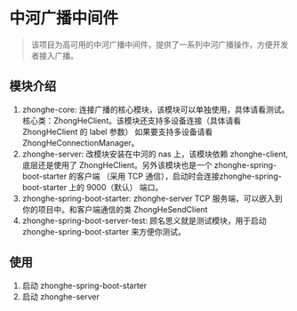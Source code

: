 # 中河广播中间件
> 该项目为高可用的中河广播中间件，提供了一系列中河广播操作，方便开发者接入广播。

## 模块介绍
1. zhonghe-core: 连接广播的核心模块，该模块可以单独使用，具体请看测试。核心类：ZhongHeClient。该模块还支持多设备连接（具体请看 ZhongHeClient 的 label 参数）
如果要支持多设备请看 ZhongHeConnectionManager。
2. zhonghe-server: 改模块安装在中河的 nas 上，该模块依赖 zhonghe-client, 底层还是使用了 ZhongHeClient。另外该模块也是一个 zhonghe-spring-boot-starter 的客户端
（采用 TCP 通信），启动时会连接zhonghe-spring-boot-starter 上的 9000（默认） 端口。
3. zhonghe-spring-boot-starter:  zhonghe-server TCP 服务端，可以嵌入到你的项目中。和客户端通信的类 ZhongHeSendClient
4. zhonghe-spring-boot-server-test: 顾名思义就是测试模块，用于启动 zhonghe-spring-boot-starter 来方便你测试。

## 使用
1. 启动 zhonghe-spring-boot-starter
2. 启动 zhonghe-server
